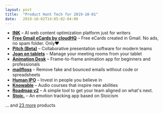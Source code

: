 ```yaml
---
layout: post
title:  "Product Hunt Tech for 2019-10-01"
date:   2019-10-02T14:05:02-04:00
---
```


* **[INK](https://www.producthunt.com/posts/ink-1c962f43-e6e2-4291-942f-6090712bf2b6?utm_campaign=producthunt-api&utm_medium=api&utm_source=Application%3A+Daily+Digest+RSS+%28ID%3A+3202%29)** – AI web content optimization platform just for writers
* **[Free Gmail eCards by cloudHQ](https://www.producthunt.com/posts/free-gmail-ecards-by-cloudhq?utm_campaign=producthunt-api&utm_medium=api&utm_source=Application%3A+Daily+Digest+RSS+%28ID%3A+3202%29)** – Free eCards created in Gmail. No ads, no spam folder. Only❤️
* **[Pitch (Beta)](https://www.producthunt.com/posts/pitch-beta?utm_campaign=producthunt-api&utm_medium=api&utm_source=Application%3A+Daily+Digest+RSS+%28ID%3A+3202%29)** – Collaborative presentation software for modern teams
* **[Joan on tablets](https://www.producthunt.com/posts/joan-on-tablets?utm_campaign=producthunt-api&utm_medium=api&utm_source=Application%3A+Daily+Digest+RSS+%28ID%3A+3202%29)** – Manage your meeting rooms from your tablet
* **[Animation Desk](https://www.producthunt.com/posts/animation-desk?utm_campaign=producthunt-api&utm_medium=api&utm_source=Application%3A+Daily+Digest+RSS+%28ID%3A+3202%29)** – Frame-to-frame animation app for beginners and professionals
* **[mailfloss](https://www.producthunt.com/posts/mailfloss-2?utm_campaign=producthunt-api&utm_medium=api&utm_source=Application%3A+Daily+Digest+RSS+%28ID%3A+3202%29)** – Remove fake and bounced emails without code or spreadsheets
* **[Human IPO](https://www.producthunt.com/posts/human-ipo?utm_campaign=producthunt-api&utm_medium=api&utm_source=Application%3A+Daily+Digest+RSS+%28ID%3A+3202%29)** – Invest in people you believe in
* **[Knowable](https://www.producthunt.com/posts/knowable?utm_campaign=producthunt-api&utm_medium=api&utm_source=Application%3A+Daily+Digest+RSS+%28ID%3A+3202%29)** – Audio courses that inspire new abilities
* **[Roadmap v2](https://www.producthunt.com/posts/roadmap-v2?utm_campaign=producthunt-api&utm_medium=api&utm_source=Application%3A+Daily+Digest+RSS+%28ID%3A+3202%29)** – A simple tool to get your team aligned on what's next.
* **[Stoic.](https://www.producthunt.com/posts/stoic-2?utm_campaign=producthunt-api&utm_medium=api&utm_source=Application%3A+Daily+Digest+RSS+%28ID%3A+3202%29)** – An emotion tracking app based on Stoicism

… and [23 more](https://www.producthunt.com/tech) products